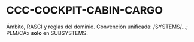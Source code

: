 # CCC-COCKPIT-CABIN-CARGO
Ámbito, RASCI y reglas del dominio. Convención unificada: /SYSTEMS/…; PLM/CAx **solo** en SUBSYSTEMS.

